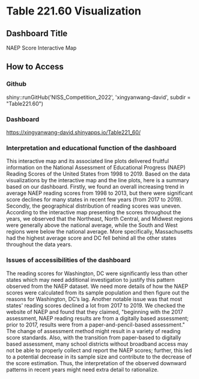 # Table 221.60 Visualization 

## Dashboard Title
NAEP Score Interactive Map

## How to Access
### Github 
shiny::runGitHub('NISS_Competition_2022', 'xingyanwang-david', subdir = "Table221.60")

### Dashboard
https://xingyanwang-david.shinyapps.io/Table221_60/


### Interpretation and educational function of the dashboard
This interactive map and its associated line plots delivered fruitful information on the National Assessment of Educational Progress (NAEP) Reading Scores of the United States from 1998 to 2019. Based on the data visualizations by the interactive map and the line plots, here is a summary based on our dashboard. Firstly, we found an overall increasing trend in average NAEP reading scores from 1998 to 2013, but there were significant score declines for many states in recent few years (from 2017 to 2019). Secondly, the geographical distribution of reading scores was uneven. According to the interactive map presenting the scores throughout the years, we observed that the Northeast, North Central, and Midwest regions were generally above the national average, while the South and West regions were below the national average. More specifically, Massachusetts had the highest average score and DC fell behind all the other states throughout the data years.

### Issues of accessibilities of the dashboard
The reading scores for Washington, DC were significantly less than other states which may need additional investigation to justify this pattern observed from the NAEP dataset. We need more details of how the NAEP scores were calculated from its sample population and then figure out the reasons for Washington, DC’s lag. Another notable issue was that most states' reading scores declined a lot from 2017 to 2019. We checked the website of NAEP and found that they claimed, "beginning with the 2017 assessment, NAEP reading results are from a digitally based assessment; prior to 2017, results were from a paper-and-pencil-based assessment." The change of assessment method might result in a variety of reading score standards. Also, with the transition from paper-based to digitally based assessment, many school districts without broadband access may not be able to properly collect and report the NAEP scores; further, this led to a potential decrease in its sample size and contribute to the decrease of the score estimation. Thus, the interpretation of the observed downward patterns in recent years might need extra detail to rationalize.
